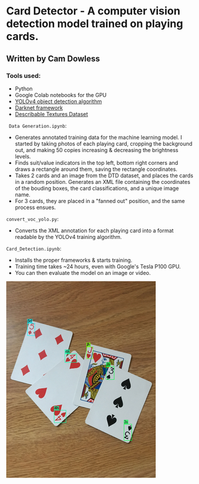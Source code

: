 # Card Detector - A computer vision detection model trained on playing cards.
## Written by Cam Dowless

### Tools used:
  - Python
  - Google Colab notebooks for the GPU
  - [YOLOv4 object detection algorithm](https://arxiv.org/abs/2004.10934)
  - [Darknet framework](https://pjreddie.com/darknet/)
  - [Describable Textures Dataset](https://www.robots.ox.ac.uk/~vgg/data/dtd/)

` Data Generation.ipynb`:
  - Generates annotated training data for the machine learning model. I started by taking photos of each playing card, cropping the background out, and making 50 copies increasing & decreasing the brightness levels. 
  - Finds suit/value indicators in the top left, bottom right corners and draws a rectangle around them, saving the rectangle coordinates. 
  - Takes 2 cards and an image from the DTD dataset, and places the cards in a random position. Generates an XML file containing the coordinates of the bouding boxes, the card classifications, and a unique image name. 
  - For 3 cards, they are placed in a "fanned out" position, and the same process ensues. 
  
`convert_voc_yolo.py`: 
  - Converts the XML annotation for each playing card into a format readable by the YOLOv4 training algorithm. 
 
 `Card_Detection.ipynb`: 
  - Installs the proper frameworks & starts training.
  - Training time takes ~24 hours, even with Google's Tesla P100 GPU. 
  - You can then evaluate the model on an image or video. 
  
   <img src="https://github.com/camdowless/Card-Detector/blob/master/p6.jpg?" width="400" height="525">
   
